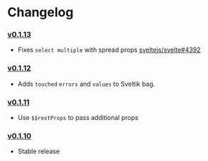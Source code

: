 # Changelog

### [v0.1.13](https://github.com/nathancahill/sveltik/releases/tag/v0.1.13)

-   Fixes `select multiple` with spread props [sveltejs/svelte#4392](https://github.com/sveltejs/svelte/issues/4392)

### [v0.1.12](https://github.com/nathancahill/sveltik/releases/tag/v0.1.12)

-   Adds `touched` `errors` and `values` to Sveltik bag.

### [v0.1.11](https://github.com/nathancahill/sveltik/releases/tag/v0.1.11)

-   Use `$$restProps` to pass additional props

### [v0.1.10](https://github.com/nathancahill/sveltik/releases/tag/v0.1.10)

-   Stable release
